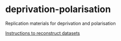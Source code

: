 # deprivation-polarisation
Replication materials for deprivation and polarisation

[Instructions to reconstruct datasets](https://github.com/brdtyrrellrug/deprivation-polarisation/tree/main/data_polarisation)

